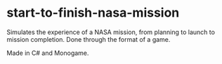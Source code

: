# start-to-finish-nasa-mission
Simulates the experience of a NASA mission, from planning to launch to mission completion. Done through the format of a game.

Made in C# and Monogame.

